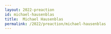 ```yaml
---
layout: 2022-preaction
id: michael-hausenblas
title:  Michael Hausenblas
permalink: /2022/preaction/michael-hausenblas
---
```


